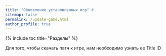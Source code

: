```yaml
---
title: "Обновление установленных игр" #
sitemap: false
permalink: /update-game.html
author_profile: true
---
```


{% include toc title="Разделы" %}

Для того, чтобы скачать патч к игре, нам необходимо узнать ее Title ID